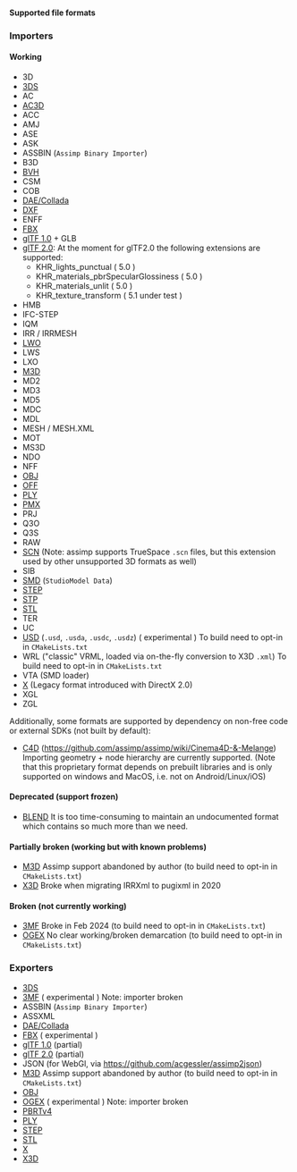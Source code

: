 #### Supported file formats ####

### Importers

#### Working
- 3D
- [3DS](https://en.wikipedia.org/wiki/.3ds)
- AC
- [AC3D](https://en.wikipedia.org/wiki/AC3D)
- ACC
- AMJ
- ASE
- ASK
- ASSBIN (`Assimp Binary Importer`)
- B3D
- [BVH](https://en.wikipedia.org/wiki/Biovision_Hierarchy)
- CSM
- COB
- [DAE/Collada](https://en.wikipedia.org/wiki/COLLADA)
- [DXF](https://en.wikipedia.org/wiki/AutoCAD_DXF)
- ENFF
- [FBX](https://en.wikipedia.org/wiki/FBX)
- [glTF 1.0](https://en.wikipedia.org/wiki/GlTF#glTF_1.0) + GLB
- [glTF 2.0](https://en.wikipedia.org/wiki/GlTF#glTF_2.0):
  At the moment for glTF2.0 the following extensions are supported:
  + KHR_lights_punctual ( 5.0 )
  + KHR_materials_pbrSpecularGlossiness ( 5.0 )
  + KHR_materials_unlit ( 5.0 )
  + KHR_texture_transform ( 5.1 under test )
- HMB
- IFC-STEP
- IQM
- IRR / IRRMESH
- [LWO](https://en.wikipedia.org/wiki/LightWave_3D)
- LWS
- LXO
- [M3D](https://bztsrc.gitlab.io/model3d)
- MD2
- MD3
- MD5
- MDC
- MDL
- MESH / MESH.XML
- MOT
- MS3D
- NDO
- NFF
- [OBJ](https://en.wikipedia.org/wiki/Wavefront_.obj_file)
- [OFF](https://en.wikipedia.org/wiki/OFF_(file_format))
- [PLY](https://en.wikipedia.org/wiki/PLY_(file_format))
- [PMX](https://en.wikipedia.org/wiki/MikuMikuDance)
- PRJ
- Q3O
- Q3S
- RAW
- [SCN](https://en.wikipedia.org/wiki/TrueSpace) (Note: assimp supports TrueSpace `.scn` files, but this extension used by other unsupported 3D formats as well)
- SIB
- [SMD](https://developer.valvesoftware.com/wiki/SMD) (`StudioModel Data`)
- [STEP](https://en.wikipedia.org/wiki/ISO_10303-21)
- [STP](https://en.wikipedia.org/wiki/ISO_10303-21)
- [STL](https://en.wikipedia.org/wiki/STL_(file_format))
- TER
- UC
- [USD](https://en.wikipedia.org/wiki/Universal_Scene_Description) (`.usd`, `.usda`, `.usdc`, `.usdz`) ( experimental ) To build need to opt-in in `CMakeLists.txt`
- WRL ("classic" VRML, loaded via on-the-fly conversion to X3D `.xml`) To build need to opt-in in `CMakeLists.txt`
- VTA (SMD loader)
- [X](https://learn.microsoft.com/en-us/windows/win32/direct3d9/x-files--legacy-) (Legacy format introduced with DirectX 2.0)
- XGL
- ZGL

Additionally, some formats are supported by dependency on non-free code or external SDKs (not built by default):

- [C4D](https://en.wikipedia.org/wiki/Cinema_4D) (https://github.com/assimp/assimp/wiki/Cinema4D-&-Melange) Importing geometry + node hierarchy are currently supported.
  (Note that this proprietary format depends on prebuilt libraries and is only supported on windows and MacOS,
    i.e. not on Android/Linux/iOS)

#### Deprecated (support frozen)
- [BLEND](https://en.wikipedia.org/wiki/.blend_(file_format)) It is too time-consuming to maintain an undocumented format which contains so much more than we need.

#### Partially broken (working but with known problems)
- [M3D](https://bztsrc.gitlab.io/model3d/) Assimp support abandoned by author (to build need to opt-in in `CMakeLists.txt`)
- [X3D](https://en.wikipedia.org/wiki/X3D) Broke when migrating IRRXml to pugixml in 2020

#### Broken (not currently working)
- [3MF](https://en.wikipedia.org/wiki/3D_Manufacturing_Format) Broke in Feb 2024 (to build need to opt-in in `CMakeLists.txt`)
- [OGEX](https://en.wikipedia.org/wiki/Open_Game_Engine_Exchange) No clear working/broken demarcation (to build need to opt-in in `CMakeLists.txt`)

### Exporters

- [3DS](https://en.wikipedia.org/wiki/.3ds)
- [3MF](https://en.wikipedia.org/wiki/3D_Manufacturing_Format) ( experimental ) Note: importer broken
- ASSBIN (`Assimp Binary Importer`)
- ASSXML
- [DAE/Collada](https://en.wikipedia.org/wiki/COLLADA)
- [FBX](https://en.wikipedia.org/wiki/FBX) ( experimental )
- [glTF 1.0](https://en.wikipedia.org/wiki/GlTF#glTF_1.0) (partial)
- [glTF 2.0](https://en.wikipedia.org/wiki/GlTF#glTF_2.0) (partial)
- JSON (for WebGl, via https://github.com/acgessler/assimp2json)
- [M3D](https://bztsrc.gitlab.io/model3d/) Assimp support abandoned by author (to build need to opt-in in `CMakeLists.txt`)
- [OBJ](https://en.wikipedia.org/wiki/Wavefront_.obj_file)
- [OGEX](https://en.wikipedia.org/wiki/Open_Game_Engine_Exchange) ( experimental ) Note: importer broken
- [PBRTv4](https://github.com/mmp/pbrt-v4)
- [PLY](https://en.wikipedia.org/wiki/PLY_(file_format))
- [STEP](https://en.wikipedia.org/wiki/ISO_10303-21)
- [STL](https://en.wikipedia.org/wiki/STL_(file_format))
- [X](https://learn.microsoft.com/en-us/windows/win32/direct3d9/x-files--legacy-)
- [X3D](https://en.wikipedia.org/wiki/X3D)
